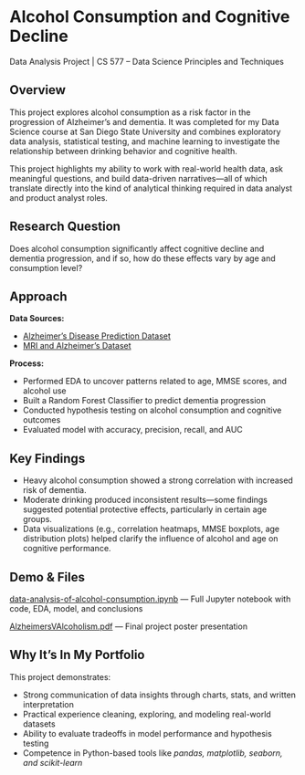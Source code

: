 # Alcohol Consumption and Cognitive Decline
Data Analysis Project | CS 577 – Data Science Principles and Techniques

## Overview
This project explores alcohol consumption as a risk factor in the progression of Alzheimer’s and dementia. It was completed for my Data Science course at San Diego State University and combines exploratory data analysis, statistical testing, and machine learning to investigate the relationship between drinking behavior and cognitive health.

This project highlights my ability to work with real-world health data, ask meaningful questions, and build data-driven narratives—all of which translate directly into the kind of analytical thinking required in data analyst and product analyst roles.

## Research Question
Does alcohol consumption significantly affect cognitive decline and dementia progression, and if so, how do these effects vary by age and consumption level?

## Approach
**Data Sources:**
- [Alzheimer’s Disease Prediction Dataset](https://www.kaggle.com/datasets/tammydahl/alzheimers-disease-data)
- [MRI and Alzheimer’s Dataset](https://www.kaggle.com/datasets/jboysen/mri-and-alzheimers)

**Process:**

- Performed EDA to uncover patterns related to age, MMSE scores, and alcohol use
- Built a Random Forest Classifier to predict dementia progression
- Conducted hypothesis testing on alcohol consumption and cognitive outcomes
- Evaluated model with accuracy, precision, recall, and AUC

## Key Findings
- Heavy alcohol consumption showed a strong correlation with increased risk of dementia.
- Moderate drinking produced inconsistent results—some findings suggested potential protective effects, particularly in certain age groups.
- Data visualizations (e.g., correlation heatmaps, MMSE boxplots, age distribution plots) helped clarify the influence of alcohol and age on cognitive performance.

## Demo & Files
[data-analysis-of-alcohol-consumption.ipynb](https://github.com/TammyDahl/AlzheimersVAlcoholismDataAnalysis/blob/main/data-analysis-of-alcohol-consumption-as-a-risk-fac.ipynb) — Full Jupyter notebook with code, EDA, model, and conclusions

[AlzheimersVAlcoholism.pdf](https://github.com/TammyDahl/AlzheimersVAlcoholismDataAnalysis/blob/main/AlzheimersVAlcoholism.pdf) — Final project poster presentation

## Why It’s In My Portfolio
This project demonstrates:
- Strong communication of data insights through charts, stats, and written interpretation
- Practical experience cleaning, exploring, and modeling real-world datasets
- Ability to evaluate tradeoffs in model performance and hypothesis testing
- Competence in Python-based tools like _pandas, matplotlib, seaborn, and scikit-learn_
